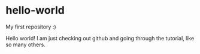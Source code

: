 # hello-world
My first repository :)


Hello world! I am just checking out github and going through the tutorial, like so many others. 
